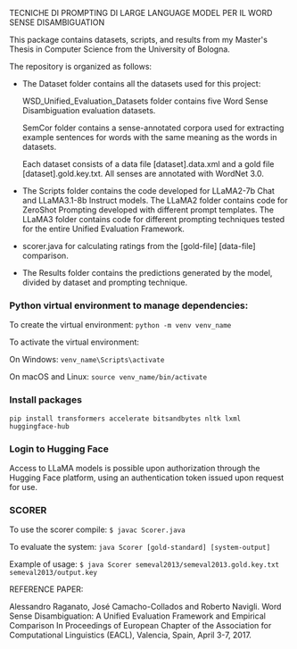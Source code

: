TECNICHE DI PROMPTING DI LARGE LANGUAGE MODEL PER IL WORD SENSE DISAMBIGUATION

This package contains datasets, scripts, and results from my Master's Thesis in Computer Science from the University of Bologna.

The repository is organized as follows:
- The Dataset folder contains all the datasets used for this project:

	WSD_Unified_Evaluation_Datasets folder contains five Word Sense Disambiguation evaluation datasets.

	SemCor folder contains a sense-annotated corpora used for extracting example sentences for words with the same meaning as the words in datasets.

	Each dataset consists of a data file [dataset].data.xml and a gold file [dataset].gold.key.txt. 
	All senses are annotated with WordNet 3.0.

- The Scripts folder contains the code developed for LLaMA2-7b Chat and LLaMA3.1-8b Instruct models.
	The LLaMA2 folder contains code for ZeroShot Prompting developed with different prompt templates.
	The LLaMA3 folder contains code for different prompting techniques tested for the entire Unified Evaluation Framework.
	
- scorer.java for calculating ratings from the [gold-file] [data-file] comparison.

- The Results folder contains the predictions generated by the model, divided by dataset and prompting technique.



### Python virtual environment to manage dependencies: 
To create the virtual environment:
`python -m venv venv_name`


To activate the virtual environment:

On Windows:
`venv_name\Scripts\activate`

On macOS and Linux:
`source venv_name/bin/activate`

### Install packages
`pip install transformers accelerate bitsandbytes nltk lxml huggingface-hub`


###  Login to Hugging Face
Access to LLaMA models is possible upon authorization through the Hugging Face platform, using an authentication token issued upon request for use.


### SCORER
To use the scorer compile:
`$ javac Scorer.java`

To evaluate the system: 
`java Scorer [gold-standard] [system-output]`

Example of usage:
`$ java Scorer semeval2013/semeval2013.gold.key.txt semeval2013/output.key`



REFERENCE PAPER:

Alessandro Raganato, José Camacho-Collados and Roberto Navigli. 
Word Sense Disambiguation: A Unified Evaluation Framework and Empirical Comparison
In Proceedings of European Chapter of the Association for Computational Linguistics (EACL), 
Valencia, Spain, April 3-7, 2017. 
